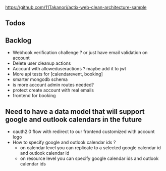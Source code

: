 https://github.com/11Takanori/actix-web-clean-architecture-sample

## Todos


## Backlog

- Webhook verification challenge ? or just have email validation on account
- Delete user cleanup actions
- Account with alloweduseractions ? maybe add it to jwt
- More api tests for [calendarevent, booking]
- smarter mongodb schema
- is more account admin routes needed?
- protect create account with real emails
- frontend for booking

## Need to have a data model that will support google and outlook calendars in the future

- oauth2.0 flow with redirect to our frontend customized with account logo
- How to specify google and outlook calendar ids ?
  - on calendar level you can replicate to a selected google calendar id and outlook calendar id
  - on resource level you can specify google calendar ids and outlook calendar ids
